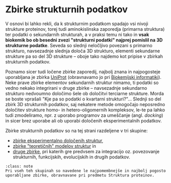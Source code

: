 # Zbirke strukturnih podatkov

V osnovi bi lahko rekli, da k strukturnim podatkom spadajo vsi nivoji strukture proteinov, torej tudi aminokislinska zaporedja (primarna struktura) ter podatki o sekundarnih strukturah, a v praksi temu ni tako in **vsak biokemik bo ob besedni zvezi "strukturni podatki" najprej pomislil na 3D strukturne podatke**. Seveda so slednji neločljivo povezani s primarno strukturo, navsezadnje slednja določa 3D strukturo, elementi sekundarne strukture pa so del 3D strukture – oboje tako najdemo kot pripise v zbirkah strukturnih podatkov.

Poznamo sicer tudi ločene zbirke zaporedij, najbolj znana in najpogosteje uporabljana je zbirka [UniProt](https://www.uniprot.org/) (obravnavamo jo pri [Biokemijski informatiki](https://mpavsic.github.io/biokeminfo/)). Neke prave zbirke elementov sekundarnih struktur nimamo, ti podatki so vedno nekako integrirani v druge zbirke – navsezadnje sekundarno strukturo nedvoumno določimo šele ob določitvi terciarne strukture. Morda se boste vprašali "Kje pa so podatki o kvartarni strukturi?"... Slednji so del zbirk 3D strukturnih podatkov, saj nekatere metode omogočajo neposredno določitev strukture homo- in hetero-oligomernih kompleksov, le-te pa lahko tudi zmodeliramo, npr. z uporabo programov za umeščanje (angl. *docking*) in sicer brez uporabe ali ob uporabi določenih eksperimentalnih podatkov.

Zbirke strukturnih podatkov so na tej strani razdeljene v tri skupine:
- [zbirke eksperimentalno določenih struktur](zbirke-eksperimentalne.md),
- [zbirke "teoretičnih" modelov struktur](modeli.md) in
- [druge zbirke](zbirke-druge.md), pri katerih gre predvsem za integracijo oz. povezovanje strukturnih, funkcijskih, evolucijskih in drugih podatkov.

```{admonition} Opomba
:class: note
Pri vseh teh skupinah so navedene le najpomembnejše in najbolj pogosto uporabljane zbirke, obravnavane pri predmetu Struktura proteinov.
```

